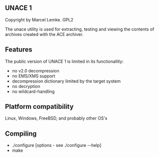 ## UNACE 1

Copyright by Marcel Lemke. GPL2

The unace utility is used for extracting, testing and viewing the contents
of archives created with the ACE archiver.

## Features

  The public version of UNACE 1 is limited in its functionallity:
  * no v2.0 decompression
  * no EMS/XMS support
  * decompression dictionary limited by the target system
  * no decryption
  * no wildcard-handling

## Platform compatibility

   Linux, Windows, FreeBSD, and probably other OS's

## Compiling

  - ./configure [options - see ./configure --help]
  - make
